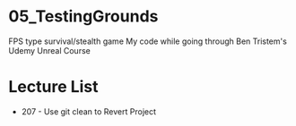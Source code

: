 # 05_TestingGrounds
FPS type survival/stealth game
My code while going through Ben Tristem's Udemy Unreal Course

# Lecture List
* 207 - Use git clean to Revert Project
